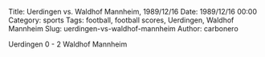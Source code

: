 Title: Uerdingen vs. Waldhof Mannheim, 1989/12/16
Date: 1989/12/16 00:00
Category: sports
Tags: football, football scores, Uerdingen, Waldhof Mannheim
Slug: uerdingen-vs-waldhof-mannheim
Author: carbonero


Uerdingen 0 - 2 Waldhof Mannheim

